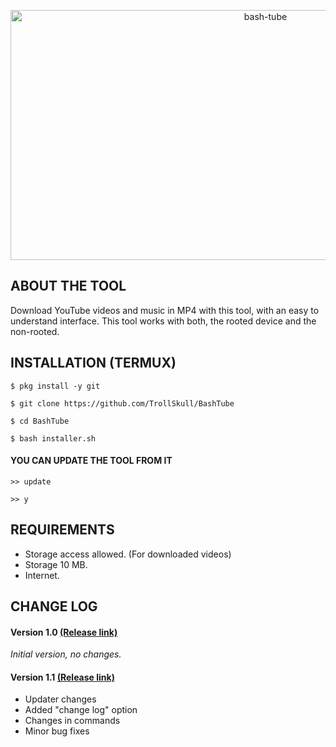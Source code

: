 <p align="center">
<a href="https://www.youtube.com/channel/UCoY5RcO9xDRKOw2oqfcDXKA"><img title="bash-tube" src="https://user-images.githubusercontent.com/64570084/110996088-b2dd5d80-837b-11eb-8b98-b89caa629f3a.jpg" width="800" height="400"></a></p>

## ABOUT THE TOOL
Download YouTube videos and music in MP4 with this tool, with an easy to understand interface.
This tool works with both, the rooted device and the non-rooted.

## INSTALLATION (TERMUX)
```
$ pkg install -y git 

$ git clone https://github.com/TrollSkull/BashTube 

$ cd BashTube 

$ bash installer.sh 
```

#### YOU CAN UPDATE THE TOOL FROM IT
```
>> update

>> y
```
## REQUIREMENTS
- Storage access allowed. (For downloaded videos)
- Storage 10 MB.
- Internet.

## CHANGE LOG
#### Version 1.0  <a href="https://github.com/TrollSkull/BashTube/releases/tag/v1.0">(Release link)</a>

_Initial version, no changes._ 

#### Version 1.1 <a href="https://github.com/TrollSkull/BashTube/releases/tag/v1.1">(Release link)</a>
- Updater changes
- Added "change log" option
- Changes in commands
- Minor bug fixes
